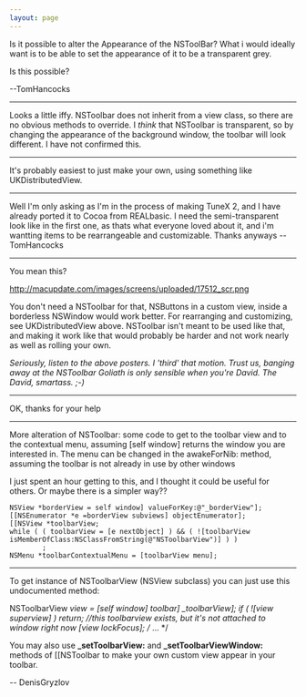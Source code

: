 ```yaml
---
layout: page
---
```


Is it possible to alter the Appearance of the NSToolBar? What i would ideally want is to be able to set the appearance of it to be a transparent grey.

Is this possible? 

--TomHancocks

----

Looks a little iffy. NSToolbar does not inherit from a view class, so there are no obvious methods to override. I *think* that NSToolbar is transparent, so by changing the appearance of the background window, the toolbar will look different. I have not confirmed this.

----

It's probably easiest to just make your own, using something like UKDistributedView.

----

Well I'm only asking as I'm in the process of making TuneX 2, and I have already ported it to Cocoa from REALbasic. I need the semi-transparent look like in the first one, as thats what everyone loved about it, and i'm wantting items to be rearrangeable and customizable. Thanks anyways --TomHancocks

----

You mean this?

http://macupdate.com/images/screens/uploaded/17512_scr.png

You don't need a NSToolbar for that, NSButton<nowiki/>s in a custom view, inside a borderless NSWindow would work better. For rearranging and customizing, see UKDistributedView above. NSToolbar isn't meant to be used like that, and making it work like that would probably be harder and not work nearly as well as rolling your own.

*Seriously, listen to the above posters. I 'third' that motion. Trust us, banging away at the NSToolbar Goliath is only sensible when you're David. *The* David, smartass. ;-)*

----

OK, thanks for your help

----

More alteration of NSToolbar: some code to get to the toolbar view and to the contextual menu, assuming [self window] returns the window you are interested in. The menu can be changed in the awakeForNib: method, assuming the toolbar is not already in use by other windows

I just spent an hour getting to this, and I thought it could be useful for others. Or maybe there is a simpler way??

    
	NSView *borderView = self window] valueForKey:@"_borderView"];
	[[NSEnumerator *e =borderView subviews] objectEnumerator];
	[[NSView *toolbarView;
	while ( ( toolbarView = [e nextObject] ) && ( ![toolbarView isMemberOfClass:NSClassFromString(@"NSToolbarView")] ) )
			;
	NSMenu *toolbarContextualMenu = [toolbarView menu];


----

To get instance of NSToolbarView (NSView subclass) you can just use this undocumented method:
    
 NSToolbarView *view = [self window] toolbar] _toolbarView];
 if ( ![view superview] ) return; //this toolbarview exists, but it's not attached to window right now
 [view lockFocus];
 /* ... */

 You may also use **_setToolbarView:** and **_setToolbarViewWindow:** methods of [[NSToolbar to make your own custom view appear in your toolbar.

-- DenisGryzlov
